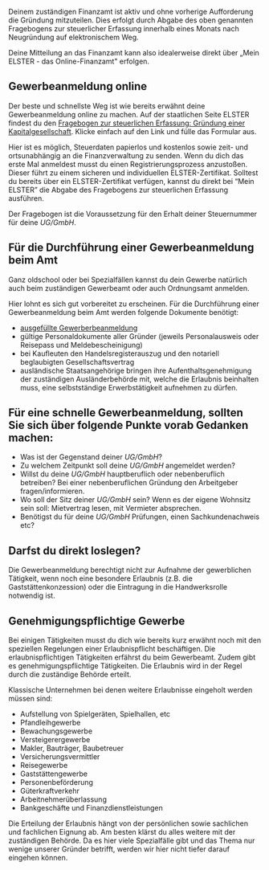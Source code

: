 Deinem zuständigen Finanzamt ist aktiv und ohne vorherige Aufforderung die Gründung mitzuteilen. Dies erfolgt durch Abgabe des oben genannten Fragebogens zur steuerlicher Erfassung innerhalb eines Monats nach Neugründung auf elektronischem Weg.

Deine Mitteilung an das Finanzamt kann also idealerweise direkt über „Mein ELSTER - das Online-Finanzamt" erfolgen.

## Gewerbeanmeldung online

Der beste und schnellste Weg ist wie bereits erwähnt deine Gewerbeanmeldung online zu machen.
Auf der staatlichen Seite ELSTER findest du den [Fragebogen zur steuerlichen Erfassung: Gründung einer Kapitalgesellschaft](https://www.elster.de/eportal/formulare-leistungen/alleformulare/fsekapg). Klicke einfach auf den Link und fülle das Formular aus.

Hier ist es möglich, Steuerdaten papierlos und kostenlos sowie zeit- und ortsunabhängig an die Finanzverwaltung zu senden. Wenn du dich das erste Mal anmeldest musst du einen Registrierungsprozess anzustoßen. Dieser führt zu einem sicheren und individuellen ELSTER-Zertifikat. Solltest du bereits über ein ELSTER-Zertifikat verfügen, kannst du direkt bei “Mein ELSTER” die Abgabe des Fragebogens zur steuerlichen Erfassung ausführen.

Der Fragebogen ist die Voraussetzung für den Erhalt deiner Steuernummer für deine _UG/GmbH_.

## Für die Durchführung einer Gewerbeanmeldung beim Amt

Ganz oldschool oder bei Spezialfällen kannst du dein Gewerbe natürlich auch beim zuständigen Gewerbeamt oder auch Ordnungsamt anmelden.

Hier lohnt es sich gut vorbereitet zu erscheinen. Für die Durchführung einer Gewerbeanmeldung beim Amt werden folgende Dokumente benötigt:

- [ausgefüllte Gewerberbeanmeldung](/Users/Luis.Rieke/Documents/projects/venture-capitol-downloads/Gewerbeanmeldung.pdf)
- gültige Personaldokumente aller Gründer (jeweils Personalausweis oder Reisepass und Meldebescheinigung)
- bei Kaufleuten den Handelsregisterauszug und den notariell beglaubigten Gesellschaftsvertrag
- ausländische Staatsangehörige bringen ihre Aufenthaltsgenehmigung der zuständigen Ausländerbehörde mit, welche die Erlaubnis beinhalten muss, eine selbstständige Erwerbstätigkeit aufnehmen zu dürfen.

## Für eine schnelle Gewerbeanmeldung, sollten Sie sich über folgende Punkte vorab Gedanken machen:

- Was ist der Gegenstand deiner _UG/GmbH_?
- Zu welchem Zeitpunkt soll deine _UG/GmbH_ angemeldet werden?
- Willst du deine _UG/GmbH_ hauptberuflich oder nebenberuflich betreiben? Bei einer nebenberuflichen Gründung den Arbeitgeber fragen/informieren.
- Wo soll der Sitz deiner _UG/GmbH_ sein? Wenn es der eigene Wohnsitz sein soll: Mietvertrag lesen, mit Vermieter absprechen.
- Benötigst du für deine _UG/GmbH_ Prüfungen, einen Sachkundenachweis etc?

## Darfst du direkt loslegen?

Die Gewerbeanmeldung berechtigt nicht zur Aufnahme der gewerblichen Tätigkeit, wenn noch eine besondere Erlaubnis (z.B. die Gaststättenkonzession) oder die Eintragung in die Handwerksrolle notwendig ist.

## Genehmigungspflichtige Gewerbe

Bei einigen Tätigkeiten musst du dich wie bereits kurz erwähnt noch mit den speziellen Regelungen einer Erlaubnispflicht beschäftigen. Die erlaubnispflichtigen Tätigkeiten erfährst du beim Gewerbeamt. Zudem gibt es genehmigungspflichtige Tätigkeiten. Die Erlaubnis wird in der Regel durch die zuständige Behörde erteilt.

Klassische Unternehmen bei denen weitere Erlaubnisse eingeholt werden müssen sind:

- Aufstellung von Spielgeräten, Spielhallen, etc
- Pfandleihgewerbe
- Bewachungsgewerbe
- Versteigerergewerbe
- Makler, Bauträger, Baubetreuer
- Versicherungsvermittler
- Reisegewerbe
- Gaststättengewerbe
- Personenbeförderung
- Güterkraftverkehr
- Arbeitnehmerüberlassung
- Bankgeschäfte und Finanzdienstleistungen

Die Erteilung der Erlaubnis hängt von der persönlichen sowie sachlichen und fachlichen Eignung ab.
Am besten klärst du alles weitere mit der zuständigen Behörde. Da es hier viele Spezialfälle gibt und das Thema nur wenige unserer Gründer betrifft, werden wir hier nicht tiefer darauf eingehen können.
